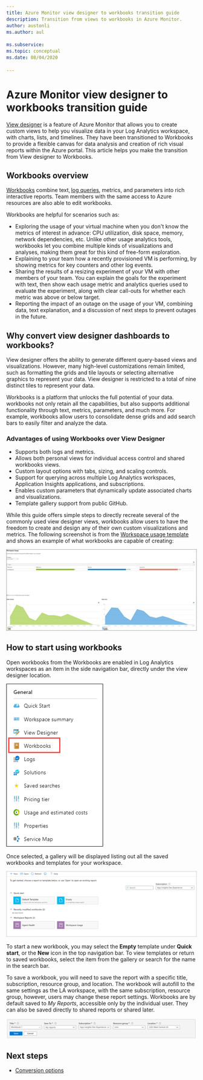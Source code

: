 ```yaml
---
title: Azure Monitor view designer to workbooks transition guide
description: Transition from views to workbooks in Azure Monitor.
author: austonli
ms.author: aul

ms.subservice: 
ms.topic: conceptual
ms.date: 08/04/2020

---
```


# Azure Monitor view designer to workbooks transition guide
[View designer](view-designer.md) is a feature of Azure Monitor that allows you to create custom views to help you visualize data in your Log Analytics workspace, with charts, lists, and timelines. They have been transitioned to Workbooks to provide a flexible canvas for data analysis and creation of rich visual reports within the Azure portal. This article helps you make the transition from View designer to Workbooks. 


## Workbooks overview
[Workbooks](../insights/vminsights-workbooks.md) combine text, [log queries](/azure/data-explorer/kusto/query/), metrics, and parameters into rich interactive reports. Team members with the same access to Azure resources are also able to edit workbooks.

Workbooks are helpful for scenarios such as:

- 	Exploring the usage of your virtual machine when you don't know the metrics of interest in advance: CPU utilization, disk space, memory, network dependencies, etc. Unlike other usage analytics tools, workbooks let you combine multiple kinds of visualizations and analyses, making them great for this kind of free-form exploration.
-	Explaining to your team how a recently provisioned VM is performing, by showing metrics for key counters and other log events.
-	Sharing the results of a resizing experiment of your VM with other members of your team. You can explain the goals for the experiment with text, then show each usage metric and analytics queries used to evaluate the experiment, along with clear call-outs for whether each metric was above or below target.
-	Reporting the impact of an outage on the usage of your VM, combining data, text explanation, and a discussion of next steps to prevent outages in the future.


## Why convert view designer dashboards to workbooks?

View designer offers the ability to generate different query-based views and visualizations. However, many high-level customizations remain limited, such as formatting the grids and tile layouts or selecting alternative graphics to represent your data. View designer is restricted to a total of nine distinct tiles to represent your data.

Workbooks is a platform that unlocks the full potential of your data. workbooks not only retain all the capabilities, but also supports additional functionality through text, metrics, parameters, and much more. For example, workbooks allow users to consolidate dense grids and add search bars to easily filter and analyze the data. 

### Advantages of using Workbooks over View Designer

* Supports both logs and metrics.
* Allows both personal views for individual access control and shared workbooks views.
* Custom layout options with tabs, sizing, and scaling controls.
* Support for querying across multiple Log Analytics workspaces, Application Insights applications, and subscriptions.
* Enables custom parameters that dynamically update associated charts and visualizations.
* Template gallery support from public GitHub.

While this guide offers simple steps to directly recreate several of the commonly used view designer views, workbooks allow users to have the freedom to create and design any of their own custom visualizations and metrics. The following screenshot is from the [Workspace usage template](https://go.microsoft.com/fwlink/?linkid=874159&resourceId=Azure%20Monitor&featureName=Workbooks&itemId=community-Workbooks%2FAzure%20Monitor%20-%20Workspaces%2FWorkspace%20Usage&workbookTemplateName=Workspace%20Usage&func=NavigateToPortalFeature&type=workbook) and shows an example of what workbooks are capable of creating:


![Example of workbooks application](media/view-designer-conversion-overview/workbook-template-example.jpg)


## How to start using workbooks
Open workbooks from the 
Workbooks are enabled in Log Analytics workspaces as an item in the side navigation bar, directly under the view designer location.

![Workbooks navigation](media/view-designer-conversion-overview/workbooks-nav.png)

Once selected, a gallery will be displayed listing out all the saved workbooks and templates for your workspace.

![Workbooks gallery](media/view-designer-conversion-overview/workbooks-gallery.png)

To start a new workbook, you may select the **Empty** template under **Quick start**, or the **New** icon in the top navigation bar. To view templates or return to saved workbooks, select the item from the gallery or search for the name in the search bar.

To save a workbook, you will need to save the report with a specific title, subscription, resource group, and location.
The workbook will autofill to the same settings as the LA workspace, with the same subscription, resource group, however, users may change these report settings. Workbooks are by default saved to *My Reports*, accessible only by the individual user. They can also be saved directly to shared reports or shared later.

![Workbooks save](media/view-designer-conversion-overview/workbooks-save.png)

## Next steps

- [Conversion options](view-designer-conversion-options.md)